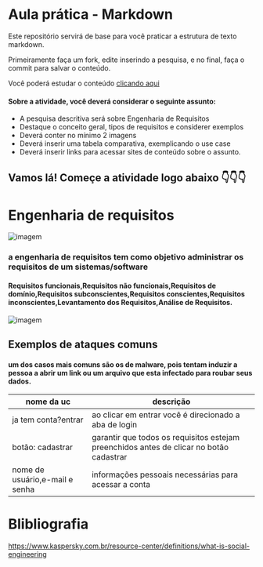 # Aula prática - Markdown

Este repositório servirá de base para você praticar a estrutura de texto markdown. 

Primeiramente faça um fork, edite inserindo a pesquisa, e no final, faça o commit para salvar o conteúdo.

Você poderá estudar o conteúdo [clicando aqui](https://docs.pipz.com/central-de-ajuda/learning-center/guia-basico-de-markdown#open)

#### Sobre a atividade, você deverá considerar o seguinte assunto:

- A pesquisa descritiva será sobre Engenharia de Requisitos
- Destaque o conceito geral, tipos de requisitos e considerer exemplos
- Deverá conter no mínimo 2 imagens
- Deverá inserir uma tabela comparativa, exemplicando o use case
- Deverá inserir links para acessar sites de conteúdo sobre o assunto.


## Vamos lá! Começe a atividade logo abaixo 👇👇👇
# Engenharia de requisitos
![imagem](https://encrypted-tbn0.gstatic.com/images?q=tbn:ANd9GcRGZFziIK-oLwq-sc-fKhEz5lRsOqSu9giHE5DoAlx7o84hxbIqOq0H5C2XY0fdj1IeTCs&usqp=CAU) 
### a engenharia de requisitos tem como objetivo administrar os requisitos de um sistemas/software
####  Requisitos funcionais,Requisitos não funcionais,Requisitos de domínio,Requisitos subconscientes,Requisitos conscientes,Requisitos inconscientes,Levantamento dos Requisitos,Análise de Requisitos.
 ![imagem](https://arquivo.devmedia.com.br/artigos/Fabio_Gomes_Rocha/Engenharia_Requisitos/Engenharia_Requisitos_1.jpg)
 ## Exemplos de ataques comuns 
 
#### um dos casos mais comuns são os de malware, pois tentam induzir a pessoa a abrir um link ou um arquivo que esta infectado para roubar seus dados.

 
   nome  da uc                    | descrição                                                                                         
 ------------------------------   |  -----------------------------------------------------------------------------------------
ja tem conta?entrar               | ao clicar em entrar você é direcionado a aba de login                                   
botão: cadastrar                  | garantir que todos os requisitos estejam preenchidos antes de clicar no botão  cadastrar
nome de usuário,e-mail e senha    | informações pessoais necessárias para acessar a conta   

# Blibliografia
https://www.kaspersky.com.br/resource-center/definitions/what-is-social-engineering 
